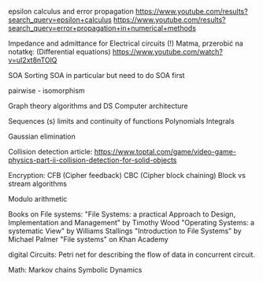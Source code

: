 epsilon calculus and error propagation
https://www.youtube.com/results?search_query=epsilon+calculus
https://www.youtube.com/results?search_query=error+propagation+in+numerical+methods

Impedance and admittance for Electrical circuits (!)
Matma, przerobić na notatkę: (Differential equations)
https://www.youtube.com/watch?v=uI2xt8nTOlQ

SOA
	Sorting SOA in particular but need to do SOA first

pairwise - isomorphism

Graph theory
algorithms and DS
Computer architecture

Sequences (s)
limits and continuity of functions
Polynomials
Integrals

Gaussian elimination

Collision detection article:
https://www.toptal.com/game/video-game-physics-part-ii-collision-detection-for-solid-objects

Encryption:
CFB (Cipher feedback)
CBC (Cipher block chaining)
Block vs stream algorithms

Modulo arithmetic

Books on File systems:
"File Systems: a practical Approach to Design, Implementation and Management" by Timothy Wood
"Operating Systems: a systematic View" by Williams Stallings
"Introduction to File Systems" by Michael Palmer
"File systems" on Khan Academy

digital Circuits:
Petri net for describing the flow of data in concurrent circuit.

Math:
Markov chains
Symbolic Dynamics
